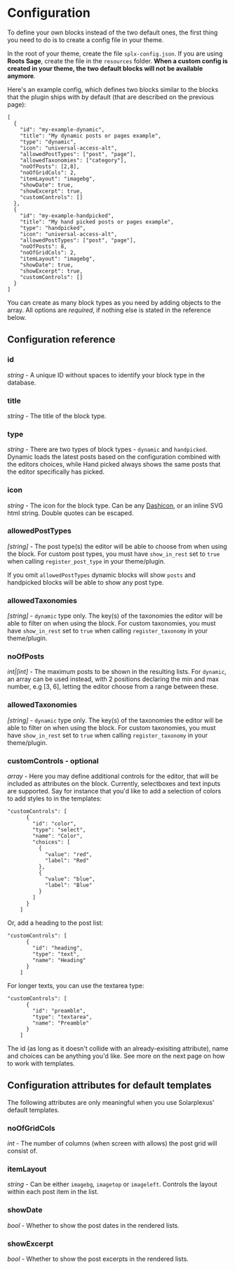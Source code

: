 # Configuration

To define your own blocks instead of the two default ones, the first thing you need to do is to create a config file in your theme.

In the root of your theme, create the file `splx-config.json`. If you are using **Roots Sage**, create the file in the `resources` folder. **When a custom config is created in your theme, the two default blocks will not be available anymore**.

Here's an example config, which defines two blocks similar to the blocks that the plugin ships with by default (that are described on the previous page):
```
[
  {
    "id": "my-example-dynamic",
    "title": "My dynamic posts or pages example",
    "type": "dynamic",
    "icon": "universal-access-alt",
    "allowedPostTypes": ["post", "page"],
    "allowedTaxonomies": ["category"],
    "noOfPosts": [2,8],
    "noOfGridCols": 2,
    "itemLayout": "imagebg",
    "showDate": true,
    "showExcerpt": true,
    "customControls": []
  },
  {
    "id": "my-example-handpicked",
    "title": "My hand picked posts or pages example",
    "type": "handpicked",
    "icon": "universal-access-alt",
    "allowedPostTypes": ["post", "page"],
    "noOfPosts": 8,
    "noOfGridCols": 2,
    "itemLayout": "imagebg",
    "showDate": true,
    "showExcerpt": true,
    "customControls": []
  }
]

```

You can create as many block types as you need by adding objects to the array. All options are *required*, if nothing else is stated in the reference below.

## Configuration reference
### id
_string_ - A unique ID without spaces to identify your block type in the database.

### title
_string_ - The title of the block type.

### type
_string_ - There are two types of block types - `dynamic` and `handpicked`. Dynamic loads the latest posts based on the configuration combined with the editors choices, while Hand picked always shows the same posts that the editor specifically has picked.

### icon
_string_ - The icon for the block type. Can be any [Dashicon](https://developer.wordpress.org/resource/dashicons/), or an inline SVG html string. Double quotes can be escaped.

### allowedPostTypes
_[string]_ - The post type(s) the editor will be able to choose from when using the block. For custom post types, you must have `show_in_rest` set to `true` when calling `register_post_type` in your theme/plugin.

If you omit `allowedPostTypes` dynamic blocks will show `posts` and handpicked blocks will be able to show any post type.

### allowedTaxonomies
_[string]_ - `dynamic` type only. The key(s) of the taxonomies the editor will be able to filter on when using the block. For custom taxonomies, you must have `show_in_rest` set to `true` when calling `register_taxonomy` in your theme/plugin.

### noOfPosts
_int|[int]_ - The maximum posts to be shown in the resulting lists. For `dynamic`, an array can be used instead, with 2 positions declaring the min and max number, e.g [3, 6], letting the editor choose from a range between these.

### allowedTaxonomies
_[string]_ - `dynamic` type only. The key(s) of the taxonomies the editor will be able to filter on when using the block. For custom taxonomies, you must have `show_in_rest` set to `true` when calling `register_taxonomy` in your theme/plugin.

### customControls - optional
_array_ - Here you may define additional controls for the editor, that will be included as attributes on the block. Currently, selectboxes and text inputs are supported. Say for instance that you'd like to add a selection of colors to add styles to in the templates:
```
"customControls": [
      {
        "id": "color",
        "type": "select",
        "name": "Color",
        "choices": [
          {
            "value": "red",
            "label": "Red"
          },
          {
            "value": "blue",
            "label": "Blue"
          }
        ]
      }
    ]
```
Or, add a heading to the post list:
```
"customControls": [
      {
        "id": "heading",
        "type": "text",
        "name": "Heading"
      }
    ]
```
For longer texts, you can use the textarea type:
```
"customControls": [
      {
        "id": "preamble",
        "type": "textarea",
        "name": "Preamble"
      }
    ]
```
The id (as long as it doesn't collide with an already-exisiting attribute), name and choices can be anything you'd like. See more on the next page on how to work with templates.

## Configuration attributes for default templates
The following attributes are only meaningful when you use Solarplexus' default templates.

### noOfGridCols
_int_ - The number of columns (when screen with allows) the post grid will consist of.

### itemLayout
_string_ - Can be either `imagebg`, `imagetop` or `imageleft`. Controls the layout within each post item in the list.

### showDate
_bool_ - Whether to show the post dates in the rendered lists.

### showExcerpt
_bool_ - Whether to show the post excerpts in the rendered lists.
